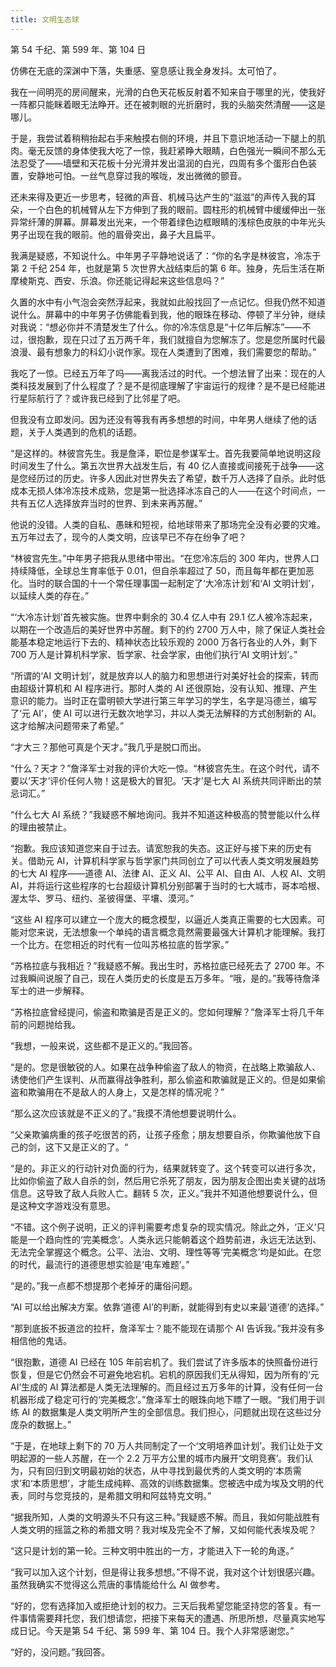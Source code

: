 ```yaml
---
title: 文明生态球
---
```



<!-- 与古代人交流的落差感。莫名其妙的“轻视、简单化”古人，诧异相同性。22世纪前的数据都毁灭于第五次世界大战。 -->

<!-- 人类在地球上只剩下7个据点，每个据点最大容纳人数2000w人，实际只容纳了10w人。每个据点供养一个AI超级计算机。哥本哈根；渥太华；罗马；纽约；圣彼得堡；平壤；漠河。-->

<!-- 实验目的：道德AI、法律AI、正义AI、公平AI、自由AI、人权AI、文明AI。此外还有元AI。只剩自由AI没有死机，其他开机即宕机、无法修复（因为是多重AI，元AI设计的AI）。重新检验人类社会习惯的合理性。 -->

第 54 千纪、第 599 年、第 104 日

仿佛在无底的深渊中下落，失重感、窒息感让我全身发抖。太可怕了。

我在一间明亮的房间醒来，光滑的白色天花板反射着不知来自于哪里的光，使我好一阵都只能眯着眼无法睁开。还在被刺眼的光折磨时，我的头脑突然清醒——这是哪儿。

于是，我尝试着稍稍抬起右手来触摸右侧的环境，并且下意识地活动一下腿上的肌肉。毫无反馈的身体使我大吃了一惊，我赶紧睁大眼睛，白色强光一瞬间不那么无法忍受了——墙壁和天花板十分光滑并发出温润的白光，四周有多个蛋形白色装置，安静地可怕。一丝气息穿过我的喉咙，发出微微的颤音。

还未来得及更近一步思考，轻微的声音、机械马达产生的“滋滋”的声传入我的耳朵，一个白色的机械臂从左下方伸到了我的眼前。圆柱形的机械臂中缓缓伸出一张异常纤薄的屏幕。屏幕发出光来，一个带着绿色边框眼睛的浅棕色皮肤的中年光头男子出现在我的眼前。他的眉骨突出，鼻子大且扁平。

我满是疑惑，不知说什么。中年男子平静地说话了：“你的名字是林彼宫，冷冻于第 2 千纪 254 年，也就是第 5 次世界大战结束后的第 6 年。独身，先后生活在斯摩棱斯克、西安、乐浪。你还能记得起来这些信息吗？”

久置的水中有小气泡会突然浮起来，我就如此般找回了一点记忆。但我仍然不知道说什么。屏幕中的中年男子仿佛能看到我，他的眼珠在移动、停顿了半分钟，继续对我说：“想必你并不清楚发生了什么。你的冷冻信息是“十亿年后解冻”——不过，很抱歉，现在只过了五万两千年，我们就擅自为您解冻了。您是您所属时代最浪漫、最有想象力的科幻小说作家。现在人类遭到了困难，我们需要您的帮助。”

我吃了一惊。已经五万年了吗——离我活过的时代。一个想法冒了出来：现在的人类科技发展到了什么程度了？是不是彻底理解了宇宙运行的规律？是不是已经能进行星际航行了？或许我已经到了比邻星了吧。

<!-- 苏联小男孩对未来的信： -->

但我没有立即发问。因为还没有等我有再多想想的时间，中年男人继续了他的话题，关于人类遇到的危机的话题。

“是这样的。林彼宫先生。我是詹泽，职位是参谋军士。首先我要简单地说明这段时间发生了什么。第五次世界大战发生后，有 40 亿人直接或间接死于战争——这是您经历过的历史。许多人因此对世界失去了希望，数千万人选择了自杀。此时低成本无损人体冷冻技术成熟，您是第一批选择冰冻自己的人——在这个时间点，一共有五亿人选择放弃当时的世界、到未来再苏醒。”

他说的没错。人类的自私、愚昧和短视，给地球带来了那场完全没有必要的灾难。五万年过去了，现今的人类文明，应该早已不存在纷争了吧？

“林彼宫先生。”中年男子把我从思绪中带出。“在您冷冻后的 300 年内，世界人口持续降低，全球总生育率低于 0.01，但自杀率超过了 50，而且每年都在更加恶化。当时的联合国的十一个常任理事国一起制定了‘大冷冻计划’和‘AI 文明计划’，以延续人类的存在。”

<!-- 生育率：一年中出生活婴数与同期平均育龄妇女人数之比，通常用千分数表示。育龄妇女指处于生育期的妇女。生育期的年龄界限，一般使用15岁—49岁的标准。 -->

<!-- 自杀率：指一个国家或地区一定时期 (通常为一年) 内公民使用某种手段故意终止自己生命权利的人数与同期总人口数的比例,通常按万分比计算 -->

“‘大冷冻计划’首先被实施。世界中剩余的 30.4 亿人中有 29.1 亿人被冷冻起来，以期在一个改造后的美好世界中苏醒。剩下的约 2700 万人中，除了保证人类社会能基本稳定地运行下去的、精神状态比较乐观的 2000 万各行各业的人外，剩下 700 万人是计算机科学家、哲学家、社会学家，由他们执行‘AI 文明计划’。”

“所谓的‘AI 文明计划’，就是放弃以人的脑力和思想进行对美好社会的探索，转而由超级计算机和 AI 程序进行。那时人类的 AI 还很原始，没有认知、推理、产生意识的能力。当时正在雷明顿大学进行第三年学习的学生，名字是冯德兰，编写了‘元 AI’，使 AI 可以进行无数次地学习，并以人类无法解释的方式创制新的 AI。这才给解决问题带来了希望。”

“才大三？那他可真是个天才。”我几乎是脱口而出。

“什么？天才？”詹泽军士对我的评价大吃一惊。“林彼宫先生。在这个时代，请不要以‘天才’评价任何人物！这是极大的冒犯。‘天才’是七大 AI 系统共同评断出的禁忌词汇。”

“什么七大 AI 系统？”我疑惑不解地询问。我并不知道这种极高的赞誉能以什么样的理由被禁止。

“抱歉。我应该知道您来自于过去。请宽恕我的失态。这正好与接下来的历史有关。借助元 AI，计算机科学家与哲学家门共同创立了可以代表人类文明发展趋势的七大 AI 程序——道德 AI、法律 AI、正义 AI、公平 AI、自由 AI、人权 AI、文明 AI，并将运行这些程序的七台超级计算机分别部署于当时的七大城市，哥本哈根、渥太华、罗马、纽约、圣彼得堡、平壤、漠河。”

“这些 AI 程序可以建立一个庞大的概念模型，以逼近人类真正需要的七大因素。可能对您来说，无法想象一个单纯的语言概念竟然需要最强大计算机才能理解。我打一个比方。在您相近的时代有一位叫苏格拉底的哲学家。”

“苏格拉底与我相近？”我疑惑不解。我出生时，苏格拉底已经死去了 2700 年。不过我瞬间说服了自己，现在人类历史的长度是五万多年。“哦，是的。”我等待詹泽军士的进一步解释。

“苏格拉底曾经提问，偷盗和欺骗是否是正义的。您如何理解？”詹泽军士将几千年前的问题抛给我。

“我想，一般来说，这些都不是正义的。”我回答。

“是的。您是很敏锐的人。如果在战争种偷盗了敌人的物资，在战略上欺骗敌人、诱使他们产生误判、从而赢得战争胜利，那么偷盗和欺骗就是正义的。但是如果偷盗和欺骗用在不是敌人的人身上，又是怎样的情况呢？”

“那么这次应该就是不正义的了。”我摸不清他想要说明什么。

“父亲欺骗病重的孩子吃很苦的药，让孩子痊愈；朋友想要自杀，你欺骗他放下自己的剑，这下又是正义的了。“

“是的。非正义的行动针对负面的行为，结果就转变了。这个转变可以进行多次，比如你偷盗了敌人自杀的剑，然后用它杀死了朋友，因为朋友企图出卖关键的战场信息。这导致了敌人兵败人亡。翻转 5 次，正义。”我并不知道他想要说什么，但是这种文字游戏没有意思。

“不错。这个例子说明，正义的评判需要考虑复杂的现实情况。除此之外，‘正义’只能是一个趋向性的‘完美概念’。人类永远只能朝着这个趋势前进，永远无法达到、无法完全掌握这个概念。公平、法治、文明、理性等等‘完美概念’均是如此。在您的时代，最流行的道德思想实验是‘电车难题’。”

“是的。”我一点都不想提那个老掉牙的庸俗问题。

“AI 可以给出解决方案。依靠‘道德 AI’的判断，就能得到有史以来最‘道德’的选择。”

“那到底扳不扳道岔的拉杆，詹泽军士？能不能现在请那个 AI 告诉我。”我并没有多相信他的鬼话。

“很抱歉，道德 AI 已经在 105 年前宕机了。我们尝试了许多版本的快照备份进行恢复，但是它仍然会不可避免地宕机。宕机的原因我们无从得知，因为所有的‘元 AI’生成的 AI 算法都是人类无法理解的。而且经过五万多年的计算，没有任何一台机器形成了稳定可行的‘完美概念’。”詹泽军士的眼珠向地下瞟了一眼。“我们用于训练 AI 的数据集是人类文明所产生的全部信息。我们担心，问题就出现在这些过分庞杂的数据上。”

“于是，在地球上剩下的 70 万人共同制定了一个‘文明培养皿计划’。我们让处于文明起源的一些人苏醒，在一个 2.2 万平方公里的城市内展开‘文明竞赛’。我们认为，只有回归到文明最初始的状态，从中寻找到最优秀的人类文明的‘本质需求’和‘本质思想’，才能生成纯粹、高效的训练数据集。您被选中成为埃及文明的代表，同时与您竞技的，是希腊文明和阿兹特克文明。”

“据我所知，人类的文明源头不只有这三种。”我疑惑不解。而且，我如何能战胜有人类文明的摇篮之称的希腊文明？我对埃及完全不了解，又如何能代表埃及呢？

“这只是计划的第一轮。三种文明中胜出的一方，才能进入下一轮的角逐。”

“我可以加入这个计划，但是得让我多想想。”不得不说，我对这个计划很感兴趣。虽然我确实不觉得这么荒唐的事情能给什么 AI 做参考。

“好的，您有选择加入或拒绝计划的权力。三天后我希望您能坚持您的答复。有一件事情需要拜托您，我们想请您，把接下来每天的遭遇、所思所想，尽量真实地写成日记。今天是第 54 千纪、第 599 年、第 104 日。我个人非常感谢您。”

“好的，没问题。”我回答。

